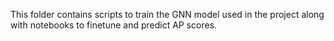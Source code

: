 This folder contains scripts to train the GNN model used in the project along with notebooks to finetune and predict AP scores.  
